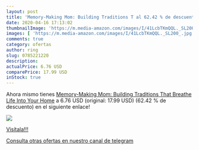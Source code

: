```yaml
---
layout: post
title: 'Memory-Making Mom: Building Traditions T al 62.42 % de descuento'
date: 2020-04-16 17:13:02
thumbnailImage: 'https://m.media-amazon.com/images/I/41LcbTKmQQL._SL200_.jpg'
images: [ 'https://m.media-amazon.com/images/I/41LcbTKmQQL._SL200_.jpg' ]
comments: true
category: ofertas
author: ring
slug: 0785221220
description:
actualPrice: 6.76 USD
comparePrice: 17.99 USD
inStock: true
---
```


Ahora mismo tienes [Memory-Making Mom: Building Traditions That Breathe Life Into Your Home](https://www.amazon.com/dp/0785221220/?tag=redken08-20) a 6.76 USD (original: 17.99 USD) (62.42 %  de descuento) en el siguiente enlace!

[![](https://m.media-amazon.com/images/I/41LcbTKmQQL._SL200_.jpg)](https://www.amazon.com/dp/0785221220/?tag=redken08-20)

[Visítala!!!](https://www.amazon.com/dp/0785221220/?tag=redken08-20)

[Consulta otras ofertas en nuestro canal de telegram](https://t.me/s/ofertas25)
